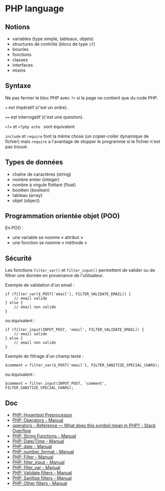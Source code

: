 # PHP language

## Notions

- variables (type simple, tableaux, objets)
- structures de contrôle (blocs de type `if`)
- boucles
- fonctions
- classes
- interfaces
- mixins

## Syntaxe

Ne pas fermer le bloc PHP avec `?>` si la page ne contient que du code PHP.

`=` est impératif (c'est un ordre).

`==` est interrogatif (c'est une question).

`<?=` et `<?php echo ` sont équivalent

`include` et `require` font la même chose (un copier-coller dynamique de fichier) mais `require` a l'avantage de stopper le programme si le fichier n'est pas trouvé.

## Types de données

- chaîne de caractères (string)
- nombre entier (integer)
- nombre à virgule flottant (float)
- booléen (boolean)
- tableau (array)
- objet (object)

## Programmation orientée objet (POO)

En POO :

- une variable se nomme « attribut »
- une fonction se nomme « méthode »

## Sécurité

Les fonctions `filter_var()` et `filter_input()` permettent de valider ou de filtrer une donnée en provenance de l'utilisateur.

Exemple de validation d'un email :

    if (filter_var($_POST['email'], FILTER_VALIDATE_EMAIL)) {
        // email valide
    } else {
        // email non valide
    }

ou équivalent :

    if (filter_input(INPUT_POST, 'email', FILTER_VALIDATE_EMAIL)) {
        // email valide
    } else {
        // email non valide
    }

Exemple de filtrage d'un champ texte :

    $comment = filter_var($_POST['email'], FILTER_SANITIZE_SPECIAL_CHARS);

ou équivalent :

    $comment = filter_input(INPUT_POST, 'comment', FILTER_SANITIZE_SPECIAL_CHARS);

## Doc

- [PHP: Hypertext Preprocessor](https://secure.php.net/)
- [PHP: Operators - Manual](https://secure.php.net/manual/en/language.operators.php)
- [operators - Reference — What does this symbol mean in PHP? - Stack Overflow](https://stackoverflow.com/questions/3737139/reference-what-does-this-symbol-mean-in-php?rq=1)
- [PHP: String Functions - Manual](https://secure.php.net/manual/en/ref.strings.php)
- [PHP: Date/Time - Manual](https://secure.php.net/manual/en/book.datetime.php)
- [PHP: date - Manual](http://php.net/manual/en/function.date.php)
- [PHP: number_format - Manual](http://php.net/manual/en/function.number-format.php)
- [PHP: Filter - Manual](https://secure.php.net/manual/en/book.filter.php)
- [PHP: filter_input - Manual](https://secure.php.net/manual/en/function.filter-input.php)
- [PHP: filter_var - Manual](https://secure.php.net/manual/en/function.filter-var.php)
- [PHP: Validate filters - Manual](http://php.net/manual/en/filter.filters.validate.php)
- [PHP: Sanitize filters - Manual](http://php.net/manual/en/filter.filters.sanitize.php)
- [PHP: Other filters - Manual](http://php.net/manual/en/filter.filters.misc.php)
